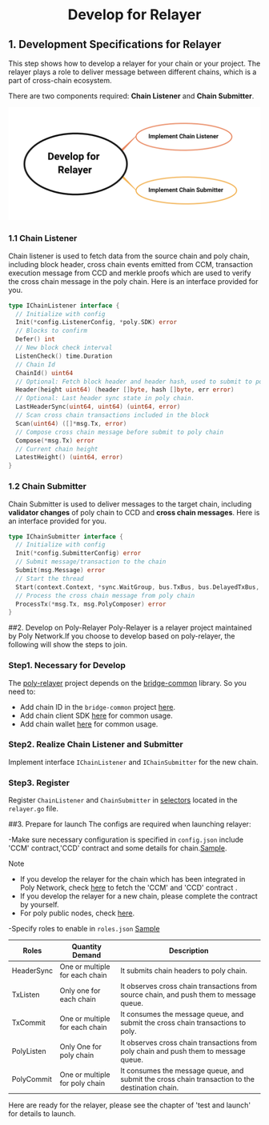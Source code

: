 <h1 align="center">Develop for Relayer</h1>

## 1. Development Specifications for Relayer

This step shows how to develop a relayer for your chain or your project. The relayer plays a role to deliver message between different chains, which is a part of cross-chain ecosystem. 

There are two components required: **Chain Listener** and **Chain Submitter**. 
<div align=center><img src="resources/develop_for_relayer.png" alt=""/></div>

### 1.1 Chain Listener
Chain listener is used to fetch data from the source chain and poly chain, including block header, cross chain events emitted from CCM, transaction execution message from CCD and merkle proofs which are used to verify the cross chain message in the poly chain. Here is an interface provided for you.

```go
type IChainListener interface {
  // Initialize with config
  Init(*config.ListenerConfig, *poly.SDK) error
  // Blocks to confirm
  Defer() int
  // New block check interval
  ListenCheck() time.Duration
  // Chain Id
  ChainId() uint64
  // Optional: Fetch block header and header hash, used to submit to poly chain for verifications
  Header(height uint64) (header []byte, hash []byte, err error)
  // Optional: Last header sync state in poly chain.
  LastHeaderSync(uint64, uint64) (uint64, error)
  // Scan cross chain transactions included in the block
  Scan(uint64) ([]*msg.Tx, error)
  // Compose cross chain message before submit to poly chain
  Compose(*msg.Tx) error
  // Current chain height
  LatestHeight() (uint64, error)
}
```

### 1.2 Chain Submitter
Chain Submitter is used to deliver messages to the target chain, including  **validator changes** of poly chain to CCD and **cross chain messages**. Here is an interface provided for you.

```go
type IChainSubmitter interface {
  // Initialize with config
  Init(*config.SubmitterConfig) error
  // Submit message/transaction to the chain
  Submit(msg.Message) error
  // Start the thread
  Start(context.Context, *sync.WaitGroup, bus.TxBus, bus.DelayedTxBus, msg.PolyComposer) error  
  // Process the cross chain message from poly chain
  ProcessTx(*msg.Tx, msg.PolyComposer) error
}
```

##2. Develop on Poly-Relayer
Poly-Relayer is a relayer project maintained by Poly Network.If you choose to develop based on poly-relayer, the following will show the steps to join.

### Step1. Necessary for Develop
The [poly-relayer](https://github.com/polynetwork/poly-relayer) project depends on the [bridge-common](https://github.com/polynetwork/bridge-common) library. So you need to:
 - Add chain ID in the `bridge-common` project [here](https://github.com/polynetwork/bridge-common/base).
 - Add chain client SDK [here](https://github.com/polynetwork/bridge-common/tree/main/chains) for common usage.
 - Add chain wallet [here](https://github.com/polynetwork/bridge-common/tree/main/wallet) for common usage.

### Step2. Realize Chain Listener and Submitter
Implement interface `IChainListener` and `IChainSubmitter` for the new chain. 

### Step3. Register 
Register `ChainListener` and `ChainSubmitter` in [selectors](https://github.com/polynetwork/poly-relayer/blob/main/relayer/relayer.go#L73) located in the `relayer.go` file.

##3. Prepare for launch
The configs are required when launching relayer:

-Make sure necessary configuration is specified in `config.json` include 'CCM' contract,'CCD' contract and some details for chain.[Sample](https://github.com/polynetwork/poly-relayer/blob/main/config.sample.json).

> [!Note]
> - If you develop the relayer for the chain which has been integrated in Poly Network, check [here](Core_Smart_Contract/Contract/MainNet.md) to fetch the 'CCM' and 'CCD' contract .
> - If you develop the relayer for a new chain, please complete the contract by yourself.
> - For poly public nodes, check [here](Core_Smart_Contract/Contract/MainNet.md).

-Specify roles to enable in `roles.json` [Sample](https://github.com/polynetwork/poly-relayer/blob/main/roles.sample.json)

| Roles      | Quantity Demand                 | Description                                                                                     |
|------------|---------------------------------|-------------------------------------------------------------------------------------------------|
| HeaderSync | One or multiple for each chain  | It submits chain headers to poly chain.                                                         |
| TxListen   | Only one for each chain         | It observes cross chain transactions from source chain, and push them to message queue.         |
| TxCommit   | One or multiple for each chain  | It consumes the message queue, and submit the cross chain transactions to poly.                 |
| PolyListen | Only One for poly chain         | It observes cross chain transactions from poly chain and push them to message queue.            |
| PolyCommit | One or multiple for poly chain  | It consumes the message queue, and submit the cross chain transaction to the destination chain. |


Here are ready for the relayer, please see the chapter of 'test and launch' for details to launch.

